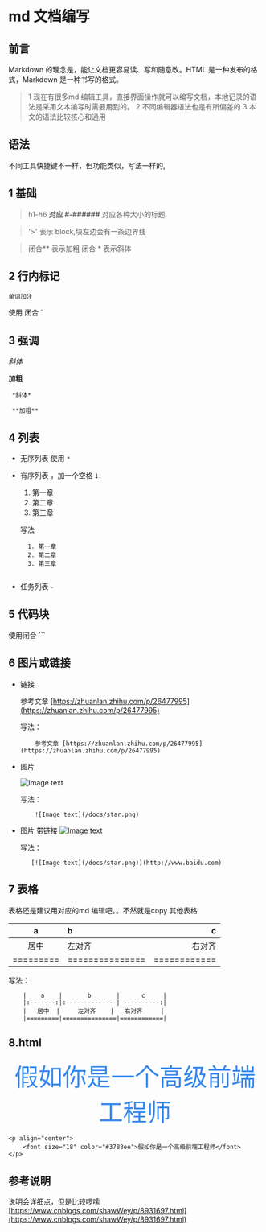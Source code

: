 # md 文档编写

## 前言

Markdown 的理念是，能让文档更容易读、写和随意改。HTML 是一种发布的格式，Markdown 是一种书写的格式。

>1 现在有很多md 编辑工具，直接界面操作就可以编写文档，本地记录的语法是采用文本编写时需要用到的。
>2 不同编辑器语法也是有所偏差的
>3 本文的语法比较核心和通用


## 语法

不同工具快捷键不一样，但功能类似，写法一样的,

## 1 基础

> h1-h6 **对应 #-######** 对应各种大小的标题

> '>' 表示 block,块左边会有一条边界线

> 闭合** 表示加粗
> 闭合 * 表示斜体


## 2 行内标记

`单词加注`

使用 闭合 `  

## 3 强调

 *斜体*

 **加粗**

```
 *斜体*

 **加粗**
```

## 4 列表

* 无序列表 使用 `*`
* 有序列表 ，加一个空格 `1. `
  1. 第一章
  2. 第二章
  3. 第三章  

  写法
  ```   
    1. 第一章
    2. 第二章
    3. 第三章
    
  ```
* 任务列表 `-`


## 5 代码块

使用闭合 ``` 

## 6 图片或链接
    
- 链接

    参考文章 [https://zhuanlan.zhihu.com/p/26477995](https://zhuanlan.zhihu.com/p/26477995)

    写法：
    ```
        参考文章 [https://zhuanlan.zhihu.com/p/26477995](https://zhuanlan.zhihu.com/p/26477995)
    ```

- 图片

    ![Image text](/docs/star.png)

    写法：
    ```
        ![Image text](/docs/star.png)
    ```

- 图片 带链接
   [![Image text](/docs/star.png)](http://www.baidu.com)

    写法：
    ```
       [![Image text](/docs/star.png)](http://www.baidu.com)
    ```


## 7 表格

表格还是建议用对应的md 编辑吧。。不然就是copy 其他表格


|    a    |       b       |      c     |
|:-------:|:------------- | ----------:|
|   居中  |     左对齐    |   右对齐     |
|=========|===============|============|

写法：
```
    |    a    |       b       |      c     |
    |:-------:|:------------- | ----------:|
    |   居中  |     左对齐    |   右对齐     |
    |=========|===============|============|

```

## 8.html

<p align="center">
    <font size="18" color="#3788ee">假如你是一个高级前端工程师</font>
</p>

```
<p align="center">
    <font size="18" color="#3788ee">假如你是一个高级前端工程师</font>
</p>

```
## 参考说明

说明会详细点，但是比较啰嗦 [https://www.cnblogs.com/shawWey/p/8931697.html](https://www.cnblogs.com/shawWey/p/8931697.html)


